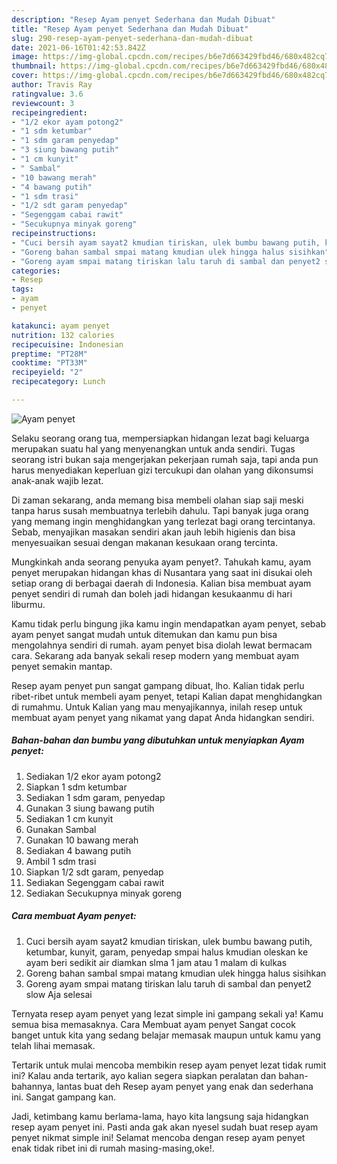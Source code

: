 ```yaml
---
description: "Resep Ayam penyet Sederhana dan Mudah Dibuat"
title: "Resep Ayam penyet Sederhana dan Mudah Dibuat"
slug: 290-resep-ayam-penyet-sederhana-dan-mudah-dibuat
date: 2021-06-16T01:42:53.842Z
image: https://img-global.cpcdn.com/recipes/b6e7d663429fbd46/680x482cq70/ayam-penyet-foto-resep-utama.jpg
thumbnail: https://img-global.cpcdn.com/recipes/b6e7d663429fbd46/680x482cq70/ayam-penyet-foto-resep-utama.jpg
cover: https://img-global.cpcdn.com/recipes/b6e7d663429fbd46/680x482cq70/ayam-penyet-foto-resep-utama.jpg
author: Travis Ray
ratingvalue: 3.6
reviewcount: 3
recipeingredient:
- "1/2 ekor ayam potong2"
- "1 sdm ketumbar"
- "1 sdm garam penyedap"
- "3 siung bawang putih"
- "1 cm kunyit"
- " Sambal"
- "10 bawang merah"
- "4 bawang putih"
- "1 sdm trasi"
- "1/2 sdt garam penyedap"
- "Segenggam cabai rawit"
- "Secukupnya minyak goreng"
recipeinstructions:
- "Cuci bersih ayam sayat2 kmudian tiriskan, ulek bumbu bawang putih, ketumbar, kunyit, garam, penyedap smpai halus kmudian oleskan ke ayam beri sedikit air diamkan slma 1 jam atau 1 malam di kulkas"
- "Goreng bahan sambal smpai matang kmudian ulek hingga halus sisihkan"
- "Goreng ayam smpai matang tiriskan lalu taruh di sambal dan penyet2 slow Aja selesai"
categories:
- Resep
tags:
- ayam
- penyet

katakunci: ayam penyet 
nutrition: 132 calories
recipecuisine: Indonesian
preptime: "PT28M"
cooktime: "PT33M"
recipeyield: "2"
recipecategory: Lunch

---
```



![Ayam penyet](https://img-global.cpcdn.com/recipes/b6e7d663429fbd46/680x482cq70/ayam-penyet-foto-resep-utama.jpg)

Selaku seorang orang tua, mempersiapkan hidangan lezat bagi keluarga merupakan suatu hal yang menyenangkan untuk anda sendiri. Tugas seorang istri bukan saja mengerjakan pekerjaan rumah saja, tapi anda pun harus menyediakan keperluan gizi tercukupi dan olahan yang dikonsumsi anak-anak wajib lezat.

Di zaman  sekarang, anda memang bisa membeli olahan siap saji meski tanpa harus susah membuatnya terlebih dahulu. Tapi banyak juga orang yang memang ingin menghidangkan yang terlezat bagi orang tercintanya. Sebab, menyajikan masakan sendiri akan jauh lebih higienis dan bisa menyesuaikan sesuai dengan makanan kesukaan orang tercinta. 



Mungkinkah anda seorang penyuka ayam penyet?. Tahukah kamu, ayam penyet merupakan hidangan khas di Nusantara yang saat ini disukai oleh setiap orang di berbagai daerah di Indonesia. Kalian bisa membuat ayam penyet sendiri di rumah dan boleh jadi hidangan kesukaanmu di hari liburmu.

Kamu tidak perlu bingung jika kamu ingin mendapatkan ayam penyet, sebab ayam penyet sangat mudah untuk ditemukan dan kamu pun bisa mengolahnya sendiri di rumah. ayam penyet bisa diolah lewat bermacam cara. Sekarang ada banyak sekali resep modern yang membuat ayam penyet semakin mantap.

Resep ayam penyet pun sangat gampang dibuat, lho. Kalian tidak perlu ribet-ribet untuk membeli ayam penyet, tetapi Kalian dapat menghidangkan di rumahmu. Untuk Kalian yang mau menyajikannya, inilah resep untuk membuat ayam penyet yang nikamat yang dapat Anda hidangkan sendiri.

<!--inarticleads1-->

##### Bahan-bahan dan bumbu yang dibutuhkan untuk menyiapkan Ayam penyet:

1. Sediakan 1/2 ekor ayam potong2
1. Siapkan 1 sdm ketumbar
1. Sediakan 1 sdm garam, penyedap
1. Gunakan 3 siung bawang putih
1. Sediakan 1 cm kunyit
1. Gunakan  Sambal
1. Gunakan 10 bawang merah
1. Sediakan 4 bawang putih
1. Ambil 1 sdm trasi
1. Siapkan 1/2 sdt garam, penyedap
1. Sediakan Segenggam cabai rawit
1. Sediakan Secukupnya minyak goreng




<!--inarticleads2-->

##### Cara membuat Ayam penyet:

1. Cuci bersih ayam sayat2 kmudian tiriskan, ulek bumbu bawang putih, ketumbar, kunyit, garam, penyedap smpai halus kmudian oleskan ke ayam beri sedikit air diamkan slma 1 jam atau 1 malam di kulkas
1. Goreng bahan sambal smpai matang kmudian ulek hingga halus sisihkan
1. Goreng ayam smpai matang tiriskan lalu taruh di sambal dan penyet2 slow Aja selesai




Ternyata resep ayam penyet yang lezat simple ini gampang sekali ya! Kamu semua bisa memasaknya. Cara Membuat ayam penyet Sangat cocok banget untuk kita yang sedang belajar memasak maupun untuk kamu yang telah lihai memasak.

Tertarik untuk mulai mencoba membikin resep ayam penyet lezat tidak rumit ini? Kalau anda tertarik, ayo kalian segera siapkan peralatan dan bahan-bahannya, lantas buat deh Resep ayam penyet yang enak dan sederhana ini. Sangat gampang kan. 

Jadi, ketimbang kamu berlama-lama, hayo kita langsung saja hidangkan resep ayam penyet ini. Pasti anda gak akan nyesel sudah buat resep ayam penyet nikmat simple ini! Selamat mencoba dengan resep ayam penyet enak tidak ribet ini di rumah masing-masing,oke!.

